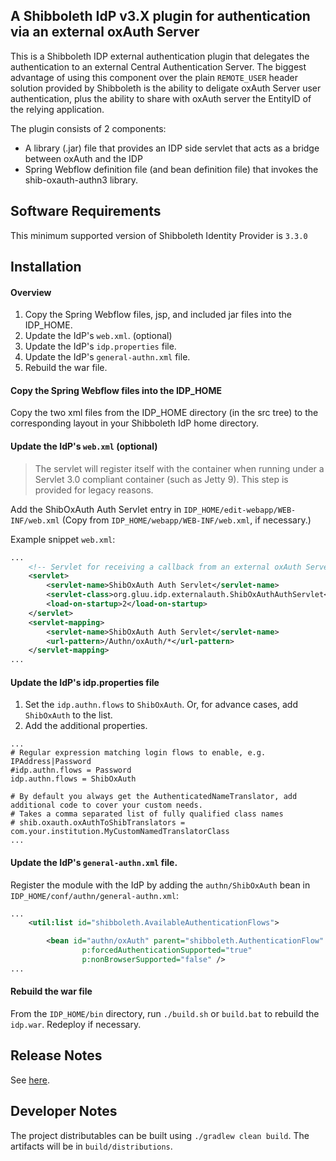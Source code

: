 ## A Shibboleth IdP v3.X plugin for authentication via an external oxAuth Server

This is a Shibboleth IDP external authentication plugin that delegates the authentication to an external 
Central Authentication Server. The biggest advantage of using this component over the plain 
`REMOTE_USER` header solution provided by Shibboleth is the ability to deligate oxAuth Server user authentication,
plus the ability to share with oxAuth server the EntityID of the relying application.

The plugin consists of 2 components:
* A library (.jar) file that provides an IDP side servlet that acts as a bridge between oxAuth and the IDP
* Spring Webflow definition file (and bean definition file) that invokes the shib-oxauth-authn3 library.

Software Requirements
-------------------------------------------------------------
This minimum supported version of Shibboleth Identity Provider is `3.3.0`

Installation
---------------------------------------------------------------

#### Overview

1. Copy the Spring Webflow files, jsp, and included jar files into the IDP_HOME.
2. Update the IdP's `web.xml`. (optional)
3. Update the IdP's `idp.properties` file.
4. Update the IdP's `general-authn.xml` file.
5. Rebuild the war file.

#### Copy the Spring Webflow files into the IDP_HOME
Copy the two xml files from the IDP_HOME directory (in the src tree) to the corresponding layout in your Shibboleth IdP home directory.

#### Update the IdP's `web.xml` (optional)
> The servlet will register itself with the container when running under a Servlet 3.0 compliant container (such as Jetty 9).
This step is provided for legacy reasons.

Add the ShibOxAuth Auth Servlet entry in `IDP_HOME/edit-webapp/WEB-INF/web.xml` (Copy from `IDP_HOME/webapp/WEB-INF/web.xml`, if necessary.)

Example snippet `web.xml`:

```xml
...
    <!-- Servlet for receiving a callback from an external oxAuth Server and continues the IdP login flow -->
    <servlet>
        <servlet-name>ShibOxAuth Auth Servlet</servlet-name>
        <servlet-class>org.gluu.idp.externalauth.ShibOxAuthAuthServlet</servlet-class>
        <load-on-startup>2</load-on-startup>
    </servlet>
    <servlet-mapping>
        <servlet-name>ShibOxAuth Auth Servlet</servlet-name>
        <url-pattern>/Authn/oxAuth/*</url-pattern>
    </servlet-mapping>
...
```

#### Update the IdP's idp.properties file

1. Set the `idp.authn.flows` to `ShibOxAuth`. Or, for advance cases, add `ShibOxAuth` to the list.
1. Add the additional properties.

```properties   
...
# Regular expression matching login flows to enable, e.g. IPAddress|Password
#idp.authn.flows = Password
idp.authn.flows = ShibOxAuth

# By default you always get the AuthenticatedNameTranslator, add additional code to cover your custom needs.
# Takes a comma separated list of fully qualified class names
# shib.oxauth.oxAuthToShibTranslators = com.your.institution.MyCustomNamedTranslatorClass
...
```

#### Update the IdP's `general-authn.xml` file.
Register the module with the IdP by adding the `authn/ShibOxAuth` bean in `IDP_HOME/conf/authn/general-authn.xml`:

```xml
...
    <util:list id="shibboleth.AvailableAuthenticationFlows">

        <bean id="authn/oxAuth" parent="shibboleth.AuthenticationFlow"
                p:forcedAuthenticationSupported="true"
                p:nonBrowserSupported="false" />
...
```


#### Rebuild the war file
From the `IDP_HOME/bin` directory, run `./build.sh` or `build.bat` to rebuild the `idp.war`. Redeploy if necessary.

Release Notes
-------------------------------------------------------------
See [here](https://github.com/GluuFederation/shib-oxauth-authn3/releases/).

Developer Notes
-------------------------------------------------------------
The project distributables can be built using `./gradlew clean build`. The artifacts will be in `build/distributions`.

